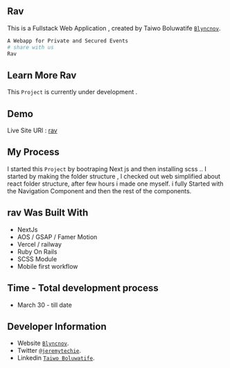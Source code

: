 ## Rav

This is a Fullstack Web Application , created by Taiwo Boluwatife [`Blyncnov`](https://blyncnov.com/).

```bash
A Webapp for Private and Secured Events
# share with us
Rav
```

## Learn More Rav

This `Project` is currently under development .

## Demo

Live Site URl : [rav](https://rav.vercel.app)

## My Process

I started this `Project` by bootraping Next js and then installing scss .. I started by making the folder structure , l checked out web simplified about react folder structure, after few hours i made one myself. i fully Started with the Navigation Component and then the rest of the components.

## rav Was Built With

- NextJs
- AOS / GSAP / Famer Motion
- Vercel / railway
- Ruby On Rails
- SCSS Module
- Mobile first workflow

## Time - Total development process

- March 30 - till date

## Developer Information

- Website [`Blyncnov`](https://pro-blyncnov.vercel.app).
- Twitter [`@jeremytechie`](https://twitter.com/jeremytechie).
- Linkedin [`Taiwo Boluwatife`](https://linkedin.com/in/blyncnov).

